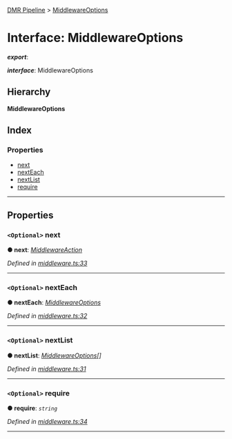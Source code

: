 [DMR Pipeline](../README.md) > [MiddlewareOptions](../interfaces/middlewareoptions.md)

# Interface: MiddlewareOptions

*__export__*: 

*__interface__*: MiddlewareOptions

## Hierarchy

**MiddlewareOptions**

## Index

### Properties

* [next](middlewareoptions.md#next)
* [nextEach](middlewareoptions.md#nexteach)
* [nextList](middlewareoptions.md#nextlist)
* [require](middlewareoptions.md#require)

---

## Properties

<a id="next"></a>

### `<Optional>` next

**● next**: *[MiddlewareAction](middlewareaction.md)*

*Defined in [middleware.ts:33](https://github.com/qiansc/Typescript-Nyc-Mocha-Gulp/blob/f011cd6/src/middleware.ts#L33)*

___
<a id="nexteach"></a>

### `<Optional>` nextEach

**● nextEach**: *[MiddlewareOptions](middlewareoptions.md)*

*Defined in [middleware.ts:32](https://github.com/qiansc/Typescript-Nyc-Mocha-Gulp/blob/f011cd6/src/middleware.ts#L32)*

___
<a id="nextlist"></a>

### `<Optional>` nextList

**● nextList**: *[MiddlewareOptions](middlewareoptions.md)[]*

*Defined in [middleware.ts:31](https://github.com/qiansc/Typescript-Nyc-Mocha-Gulp/blob/f011cd6/src/middleware.ts#L31)*

___
<a id="require"></a>

### `<Optional>` require

**● require**: *`string`*

*Defined in [middleware.ts:34](https://github.com/qiansc/Typescript-Nyc-Mocha-Gulp/blob/f011cd6/src/middleware.ts#L34)*

___

